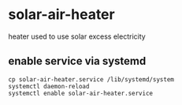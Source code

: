 # solar-air-heater
heater used to use solar excess electricity


## enable service via systemd
    cp solar-air-heater.service /lib/systemd/system
    systemctl daemon-reload
    systemctl enable solar-air-heater.service
